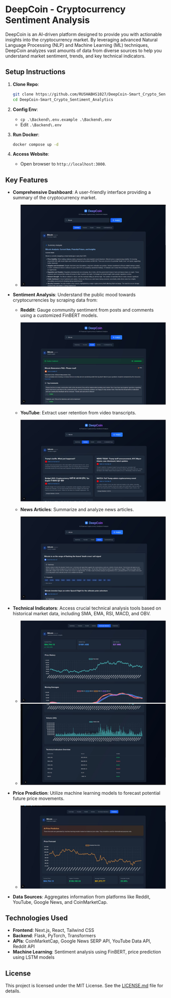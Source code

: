 # DeepCoin - Cryptocurrency Sentiment Analysis

DeepCoin is an AI-driven platform designed to provide you with actionable insights into the cryptocurrency market. By leveraging advanced Natural Language Processing (NLP) and Machine Learning (ML) techniques, DeepCoin analyzes vast amounts of data from diverse sources to help you understand market sentiment, trends, and key technical indicators.

## Setup Instructions

1.  **Clone Repo**:
    ```bash
    git clone https://github.com/RUSHABHS1027/DeepCoin-Smart_Crypto_Sentiment_Analytics
    cd DeepCoin-Smart_Crypto_Sentiment_Analytics
    ```

2.  **Config Env**:
    - `cp .\Backend\.env.example .\Backend\.env`
    - Edit `.\Backend\.env`

3.  **Run Docker**:
    ```bash
    docker compose up -d
    ```

4.  **Access Website**:
    - Open browser to `http://localhost:3000`.

## Key Features

* **Comprehensive Dashboard**: A user-friendly interface providing a summary of the cryptocurrency market.

    * [![Home Page](./assets/homepage.jpeg)](./assets/homepage.jpeg)
* **Sentiment Analysis**: Understand the public mood towards cryptocurrencies by scraping data from:
    * **Reddit**: Gauge community sentiment from posts and comments using a customized FinBERT models.

        [![Reddit Sentiment](./assets/reddit.jpeg)](./assets/reddit.jpeg)
    * **YouTube**: Extract user retention from video transcripts.

        [![YouTube Sentiment](./assets/youtube.jpeg)](./assets/youtube.jpeg)
    * **News Articles**: Summarize and analyze news articles.

        [![News Sentiment](./assets/articles.jpeg)](./assets/articles.jpeg)
* **Technical Indicators**: Access crucial technical analysis tools based on historical market data, including SMA, EMA, RSI, MACD, and OBV.

    * [![Technical Indicators](./assets/indicators.jpeg)](./assets/indicators.jpeg)
    * [![Technical Indicators Overview](./assets/Technical_Indicators_Overview.jpeg)](./assets/Technical_Indicators_Overview.jpeg)

* **Price Prediction**: Utilize machine learning models to forecast potential future price movements.

    * [![Price Prediction](./assets/prediction.jpeg)](./assets/prediction.jpeg)
* **Data Sources**: Aggregates information from platforms like Reddit, YouTube, Google News, and CoinMarketCap.

## Technologies Used

* **Frontend**: Next.js, React, Tailwind CSS
* **Backend**: Flask, PyTorch, Transformers
* **APIs**: CoinMarketCap, Google News SERP API, YouTube Data API, Reddit API
* **Machine Learning**: Sentiment analysis using FinBERT, price prediction using LSTM models

## License

This project is licensed under the MIT License. See the [LICENSE.md](LICENSE.md) file for details.